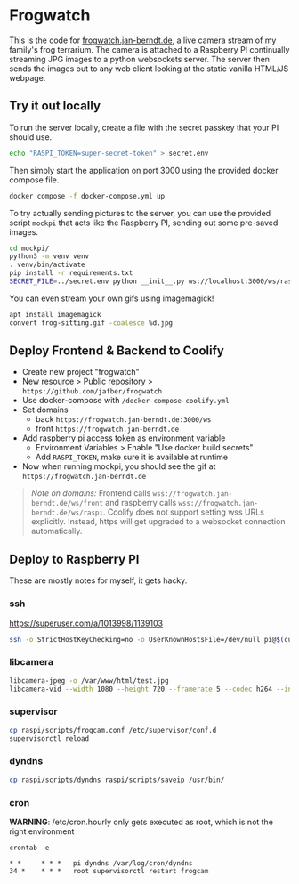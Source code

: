 # Frogwatch

This is the code for [frogwatch.jan-berndt.de](https://frogwatch.jan-berndt.de/index.html), a live camera stream of my family's frog terrarium. The camera is attached to a Raspberry PI continually streaming JPG images to a python websockets server. The server then sends the images out to any web client looking at the static vanilla HTML/JS webpage.

## Try it out locally

To run the server locally, create a file with the secret passkey that your PI should use.

```bash
echo "RASPI_TOKEN=super-secret-token" > secret.env
```

Then simply start the application on port 3000 using the provided docker compose file.

```bash
docker compose -f docker-compose.yml up
```

To try actually sending pictures to the server, you can use the provided script `mockpi` that acts like the Raspberry PI, sending out some pre-saved images.

```bash
cd mockpi/
python3 -m venv venv
. venv/bin/activate
pip install -r requirements.txt
SECRET_FILE=../secret.env python __init__.py ws://localhost:3000/ws/raspi
```

You can even stream your own gifs using imagemagick!

```bash
apt install imagemagick
convert frog-sitting.gif -coalesce %d.jpg
```

## Deploy Frontend & Backend to Coolify

- Create new project "frogwatch"
- New resource > Public repository > `https://github.com/jafber/frogwatch`
- Use docker-compose with `/docker-compose-coolify.yml`
- Set domains
    - back `https://frogwatch.jan-berndt.de:3000/ws`
    - front `https://frogwatch.jan-berndt.de`
- Add raspberry pi access token as environment variable
    - Environment Variables > Enable "Use docker build secrets"
    - Add `RASPI_TOKEN`, make sure it is available at runtime
- Now when running mockpi, you should see the gif at `https://frogwatch.jan-berndt.de`

> *Note on domains:* Frontend calls `wss://frogwatch.jan-berndt.de/ws/front` and raspberry calls `wss://frogwatch.jan-berndt.de/ws/raspi`. Coolify does not support setting wss URLs explicitly. Instead, https will get upgraded to a websocket connection automatically.

## Deploy to Raspberry PI

These are mostly notes for myself, it gets hacky.

### ssh

https://superuser.com/a/1013998/1139103

```bash
ssh -o StrictHostKeyChecking=no -o UserKnownHostsFile=/dev/null pi@$(curl -s $DYNDNS_IP)
```

### libcamera

```bash
libcamera-jpeg -o /var/www/html/test.jpg
libcamera-vid --width 1080 --height 720 --framerate 5 --codec h264 --inline --listen -o tcp://0.0.0.0:8000
```

### supervisor

```bash
cp raspi/scripts/frogcam.conf /etc/supervisor/conf.d
supervisorctl reload
```

### dyndns

```bash
cp raspi/scripts/dyndns raspi/scripts/saveip /usr/bin/
```

### cron

**WARNING**: /etc/cron.hourly only gets executed as root, which is not the right environment

`crontab -e`

```
* *     * * *   pi dyndns /var/log/cron/dyndns
34 *    * * *   root supervisorctl restart frogcam
```
